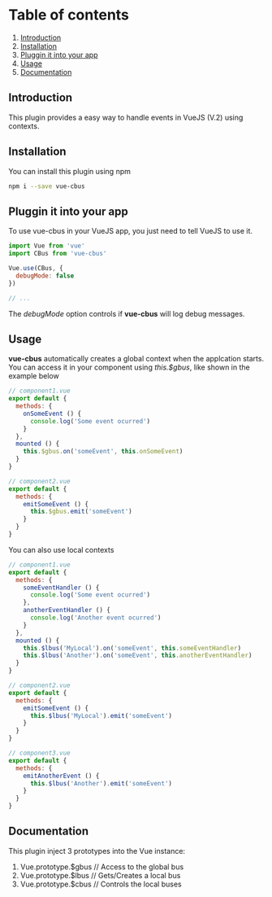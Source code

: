 # Table of contents
1. [Introduction](#intro)
2. [Installation](#install)
3. [Pluggin it into your app](#plugin)
4. [Usage](#usage)
5. [Documentation](#doc)

## <a name="intro">Introduction</a>
This plugin provides a easy way to handle events in VueJS (V.2) using contexts.  

## Installation <a name="install"></a>
You can install this plugin using npm
```sh
npm i --save vue-cbus
```

## <a name="plugin">Pluggin it into your app</a>
To use vue-cbus in your VueJS app, you just need to tell VueJS to use it.
```js
import Vue from 'vue'
import CBus from 'vue-cbus'

Vue.use(CBus, {
  debugMode: false
})

// ...
```
The *debugMode* option controls if **vue-cbus** will log debug messages.

## <a name="usage">Usage</a>
**vue-cbus** automatically creates a global context when the applcation starts.
You can access it in your component using *this.$gbus*, like shown in the example
below

```js
// component1.vue
export default {
  methods: {
    onSomeEvent () {
      console.log('Some event ocurred')
    }
  },
  mounted () {
    this.$gbus.on('someEvent', this.onSomeEvent)
  }
}

// component2.vue
export default {
  methods: {
    emitSomeEvent () {
      this.$gbus.emit('someEvent')
    }
  }
}
```

You can also use local contexts

```js
// component1.vue
export default {
  methods: {
    someEventHandler () {
      console.log('Some event ocurred')
    },
    anotherEventHandler () {
      console.log('Another event ocurred')
    }
  },
  mounted () {
    this.$lbus('MyLocal').on('someEvent', this.someEventHandler)
    this.$lbus('Another').on('someEvent', this.anotherEventHandler)
  }
}

// component2.vue
export default {
  methods: {
    emitSomeEvent () {
      this.$lbus('MyLocal').emit('someEvent')
    }
  }
}

// component3.vue
export default {
  methods: {
    emitAnotherEvent () {
      this.$lbus('Another').emit('someEvent')
    }
  }
}
```

## <a name="doc">Documentation</a>

This plugin inject 3 prototypes into the Vue instance:
1. Vue.prototype.$gbus // Access to the global bus
2. Vue.prototype.$lbus // Gets/Creates a local bus
3. Vue.prototype.$cbus // Controls the local buses


